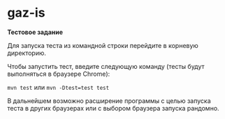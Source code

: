 # gaz-is
<b>Тестовое задание</b>

Для запуска теста из командной строки перейдите в корневую директорию.

Чтобы запустить тест, введите следующую команду (тесты будут выполняться в браузере Chrome):

```mvn test``` или ```mvn -Dtest=test test```


В дальнейшем возможно расширение программы с целью запуска теста в других браузерах или с выбором браузера запуска рандомно.
